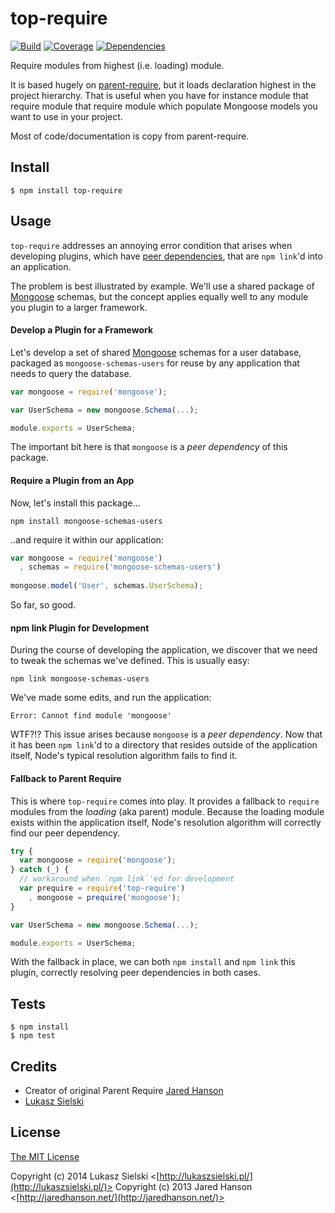 # top-require

[![Build](https://travis-ci.org/sielay/node-top-require.png)](http://travis-ci.org/sielay/node-top-require)
[![Coverage](https://coveralls.io/repos/sielay/node-top-require/badge.png)](https://coveralls.io/r/sielay/node-top-require)
[![Dependencies](https://david-dm.org/sielay/node-top-require.png)](http://david-dm.org/sielay/node-top-require)


Require modules from highest (i.e. loading) module.

It is based hugely on [parent-require](https://github.com/jaredhanson/node-parent-require), but it loads declaration highest
in the project hierarchy. That is useful when you have for instance module that require module that require module which populate
Mongoose models you want to use in your project.

Most of code/documentation is copy from parent-require.

## Install

    $ npm install top-require

## Usage

`top-require` addresses an annoying error condition that arises when
developing plugins, which have [peer dependencies](http://blog.nodejs.org/2013/02/07/peer-dependencies/),
that are `npm link`'d into an application.

The problem is best illustrated by example.  We'll use a shared package of [Mongoose](http://mongoosejs.com/)
schemas, but the concept applies equally well to any module you plugin to a
larger framework.

#### Develop a Plugin for a Framework

Let's develop a set of shared [Mongoose](http://mongoosejs.com/) schemas for a
user database, packaged as `mongoose-schemas-users` for reuse by any application
that needs to query the database.

```javascript
var mongoose = require('mongoose');

var UserSchema = new mongoose.Schema(...);

module.exports = UserSchema;
```

The important bit here is that `mongoose` is a *peer dependency* of this
package.

#### Require a Plugin from an App

Now, let's install this package...

    npm install mongoose-schemas-users

..and require it within our application:

```javascript
var mongoose = require('mongoose')
  , schemas = require('mongoose-schemas-users')
  
mongoose.model('User', schemas.UserSchema);
```

So far, so good.

#### npm link Plugin for Development

During the course of developing the application, we discover that we need to
tweak the schemas we've defined.  This is usually easy:

    npm link mongoose-schemas-users

We've made some edits, and run the application:

    Error: Cannot find module 'mongoose'

WTF?!?  This issue arises because `mongoose` is a *peer dependency*.  Now that
it has been `npm link`'d to a directory that resides outside of the application
itself, Node's typical resolution algorithm fails to find it.

#### Fallback to Parent Require

This is where `top-require` comes into play.  It provides a fallback to
`require` modules from the *loading* (aka parent) module.  Because the loading
module exists within the application itself, Node's resolution algorithm will
correctly find our peer dependency.

```javascript
try {
  var mongoose = require('mongoose');
} catch (_) {
  // workaround when `npm link`'ed for development
  var prequire = require('top-require')
    , mongoose = prequire('mongoose');
}

var UserSchema = new mongoose.Schema(...);

module.exports = UserSchema;
```

With the fallback in place, we can both `npm install` and `npm link` this
plugin, correctly resolving peer dependencies in both cases.

## Tests

    $ npm install
    $ npm test

## Credits

  - Creator of original Parent Require [Jared Hanson](http://github.com/jaredhanson)
  - [Lukasz Sielski](http://github.com/sielay)

## License

[The MIT License](http://opensource.org/licenses/MIT)

Copyright (c) 2014 Lukasz Sielski <[http://lukaszsielski.pl/](http://lukaszsielski.pl/)>
Copyright (c) 2013 Jared Hanson <[http://jaredhanson.net/](http://jaredhanson.net/)>
